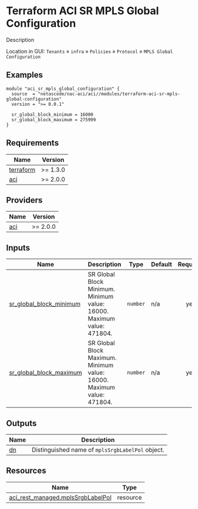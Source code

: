<!-- BEGIN_TF_DOCS -->
# Terraform ACI SR MPLS Global Configuration

Description

Location in GUI:
`Tenants` » `infra` » `Policies` » `Protocol` » `MPLS Global Configuration`

## Examples

```hcl
module "aci_sr_mpls_global_configuration" {
  source  = "netascode/nac-aci/aci//modules/terraform-aci-sr-mpls-global-configuration"
  version = ">= 0.0.1"

  sr_global_block_minimum = 16000
  sr_global_block_maximum = 275999
}
```

## Requirements

| Name | Version |
|------|---------|
| <a name="requirement_terraform"></a> [terraform](#requirement\_terraform) | >= 1.3.0 |
| <a name="requirement_aci"></a> [aci](#requirement\_aci) | >= 2.0.0 |

## Providers

| Name | Version |
|------|---------|
| <a name="provider_aci"></a> [aci](#provider\_aci) | >= 2.0.0 |

## Inputs

| Name | Description | Type | Default | Required |
|------|-------------|------|---------|:--------:|
| <a name="input_sr_global_block_minimum"></a> [sr\_global\_block\_minimum](#input\_sr\_global\_block\_minimum) | SR Global Block Minimum. Minimum value: 16000. Maximum value: 471804. | `number` | n/a | yes |
| <a name="input_sr_global_block_maximum"></a> [sr\_global\_block\_maximum](#input\_sr\_global\_block\_maximum) | SR Global Block Maximum. Minimum value: 16000. Maximum value: 471804. | `number` | n/a | yes |

## Outputs

| Name | Description |
|------|-------------|
| <a name="output_dn"></a> [dn](#output\_dn) | Distinguished name of `mplsSrgbLabelPol` object. |

## Resources

| Name | Type |
|------|------|
| [aci_rest_managed.mplsSrgbLabelPol](https://registry.terraform.io/providers/CiscoDevNet/aci/latest/docs/resources/rest_managed) | resource |
<!-- END_TF_DOCS -->